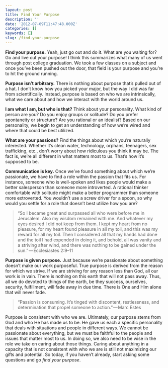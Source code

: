 ```yaml
---
layout: post
title: Find Your Purpose
description: ''
date: '2012-07-09T11:47:48.000Z'
categories: []
keywords: []
slug: /find-your-purpose
---
```


**Find your purpose.** Yeah, just go out and do it. What are you waiting for? Go and live out your purpose! I think this summarizes what many of us went through post college graduation. We took a few classes on a subject and once you’ve been pushed out the door, that field is your purpose and you’re to hit the ground running.

**Purpose isn’t arbitrary.** There is nothing about purpose that’s pulled out of a hat. I don’t know how you picked your major, but the way I did was far from scientifically. Instead, purpose is based on who we are intrinsically, what we care about and how we interact with the world around us.

**I am what I am, but who is that?** Think about your personality. What kind of person are you? Do you enjoy groups or solitude? Do you prefer spontaneity or structure? Are you rational or an idealist? Based on our personality, we begin to get an understanding of how we’re wired and where that could be best utilized.

**What are your passions?** Find the things about which you’re naturally interested. Whether it’s clean water, technology, orphans, teenagers, sex trafficking, etc., don’t worry about how ridiculous you think it may be. The fact is, we’re all different in what matters most to us. That’s how it’s supposed to be.

**Communication is key.** Once we’ve found something about which we’re passionate, we have to find a role within the passion that fits us. For instance, someone who is well-spoken and likes people would make a better salesperson than someone more introverted. A rational thinker comfortable with solitude might make a better programmer than someone more extroverted. You wouldn’t use a screw driver for a spoon, so why would you settle for a role that doesn’t best utilize how you are?

> “So I became great and surpassed all who were before me in Jerusalem. Also my wisdom remained with me. And whatever my eyes desired I did not keep from them. I kept my heart from no pleasure, for my heart found pleasure in all my toil, and this was my reward for all my toil. Then I considered all that my hands had done and the toil I had expended in doing it, and behold, all was vanity and a striving after wind, and there was nothing to be gained under the sun.” — Ecclesiastes 2:9–11

**Purpose is given purpose.** Just because we’re passionate about something doesn’t make our work purposeful. True purpose is derived from the reason for which we strive. If we are striving for any reason less than God, all our work is in vain. There is nothing on this earth that will not pass away. Thus, all we do devoted to things of the earth, be they success, ourselves, security, fulfillment, will fade away in due time. There is One and Him alone that will never fade.

> “Passion is consuming. It’s tinged with discontent, restlessness, and determination that propel someone to action.” — Marc Estes

Purpose is consistent with who we are. Ultimately, our purpose stems from God and who He has made us to be. He gave us each a specific personality that deals with situations and people in different ways. We cannot be passionate about everything, but we must be faithful to the people and issues that matter most to us. In doing so, we also need to be wise in the role we take on caring about those things. Caring about anything in a capacity that is not consistent with who we are is still not maximizing our gifts and potential. So today, if you haven’t already, start asking some questions and go _find your purpose_.